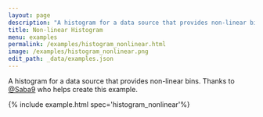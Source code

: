 ```yaml
---
layout: page
description: "A histogram for a data source that provides non-linear bins. Thanks to [@Saba9](https://github.com/Saba9) who helps create this example."
title: Non-linear Histogram
menu: examples
permalink: /examples/histogram_nonlinear.html
image: /examples/histogram_nonlinear.png
edit_path: _data/examples.json
---
```


A histogram for a data source that provides non-linear bins. Thanks to [@Saba9](https://github.com/Saba9) who helps create this example.

{% include example.html spec='histogram_nonlinear'%}
